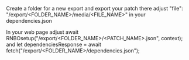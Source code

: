Create a folder for a new export and export your patch there
adjust "file": "/export/<FOLDER_NAME>/media/<FILE_NAME>" in your dependencies.json

In your web page adjust await RNBOsetup("/export/<FOLDER_NAME>/<PATCH_NAME>.json", context);
and
let dependenciesResponse = await fetch("/export/<FOLDER_NAME>/dependencies.json");